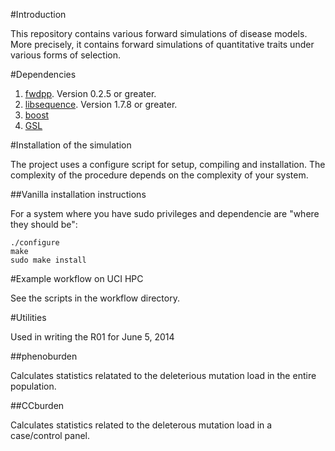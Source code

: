 #Introduction

This repository contains various forward simulations of disease models.  More precisely, it contains forward simulations of quantitative traits under various forms of selection.

#Dependencies

1. [fwdpp](http://github.com/molpopgen/fwdpp). Version 0.2.5 or greater.
2. [libsequence](http://github.com/molpopgen/libsequence).  Version 1.7.8 or greater.
3. [boost](http://www.boost.org)
4. [GSL](http://www.gnu.org/software/gsl)

#Installation of the simulation

The project uses a configure script for setup, compiling and installation.  The complexity of the procedure depends on the complexity of your system.

##Vanilla installation instructions

For a system where you have sudo privileges and dependencie are "where they should be":

```
./configure
make
sudo make install
```
#Example workflow on UCI HPC

See the scripts in the workflow directory.

#Utilities

Used in writing the R01 for June 5, 2014

##phenoburden

Calculates statistics relatated to the deleterious mutation load in the entire population.

##CCburden

Calculates statistics related to the deleterous mutation load in a case/control panel.